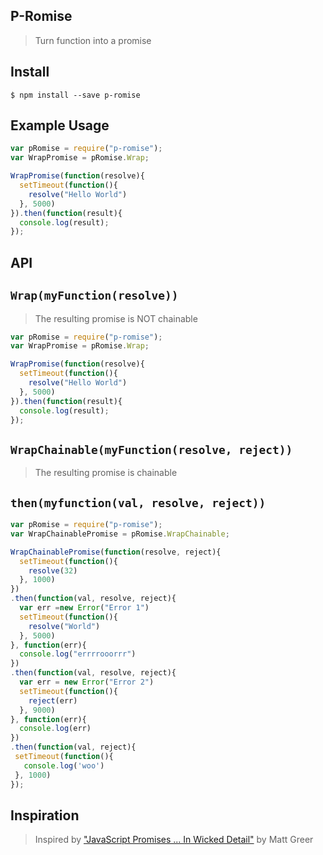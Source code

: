 ## P-Romise
> Turn function into a promise

## Install

```
$ npm install --save p-romise
```

## Example Usage 
```javascript
var pRomise = require("p-romise");
var WrapPromise = pRomise.Wrap;

WrapPromise(function(resolve){
  setTimeout(function(){
    resolve("Hello World")
  }, 5000)
}).then(function(result){
  console.log(result);
});
```

## API

## `Wrap(myFunction(resolve))`
> The resulting promise is NOT chainable

```javascript
var pRomise = require("p-romise");
var WrapPromise = pRomise.Wrap;

WrapPromise(function(resolve){
  setTimeout(function(){
    resolve("Hello World")
  }, 5000)
}).then(function(result){
  console.log(result);
});
```

## `WrapChainable(myFunction(resolve, reject))`
> The resulting promise is chainable

## `then(myfunction(val, resolve, reject))`

```javascript
var pRomise = require("p-romise");
var WrapChainablePromise = pRomise.WrapChainable;

WrapChainablePromise(function(resolve, reject){
  setTimeout(function(){
    resolve(32)
  }, 1000)
})
.then(function(val, resolve, reject){
  var err =new Error("Error 1")
  setTimeout(function(){
    resolve("World")
  }, 5000)
}, function(err){
  console.log("errrrooorrr")
})
.then(function(val, resolve, reject){
  var err = new Error("Error 2")
  setTimeout(function(){
    reject(err)
  }, 9000)
}, function(err){
  console.log(err)
})
.then(function(val, reject){
 setTimeout(function(){
   console.log('woo')
 }, 1000)
});
```

## Inspiration
> Inspired by ["JavaScript Promises ... In Wicked Detail"](http://www.mattgreer.org/articles/promises-in-wicked-detail/) by Matt Greer

